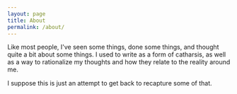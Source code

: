 ```yaml
---
layout: page
title: About
permalink: /about/
---
```


Like most people, I've seen some things, done some things, and thought quite a bit about some things. I used to write
as a form of catharsis, as well as a way to rationalize my thoughts and how they relate to the reality around me.

I suppose this is just an attempt to get back to recapture some of that.
